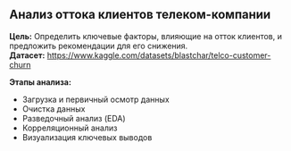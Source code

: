 ## Анализ оттока клиентов телеком-компании

**Цель:** Определить ключевые факторы, влияющие на отток клиентов, и предложить рекомендации для его снижения.      
**Датасет:** https://www.kaggle.com/datasets/blastchar/telco-customer-churn

**Этапы анализа:** 
- Загрузка и первичный осмотр данных
- Очистка данных
- Разведочный анализ (EDA)
- Корреляционный анализ
- Визуализация ключевых выводов



